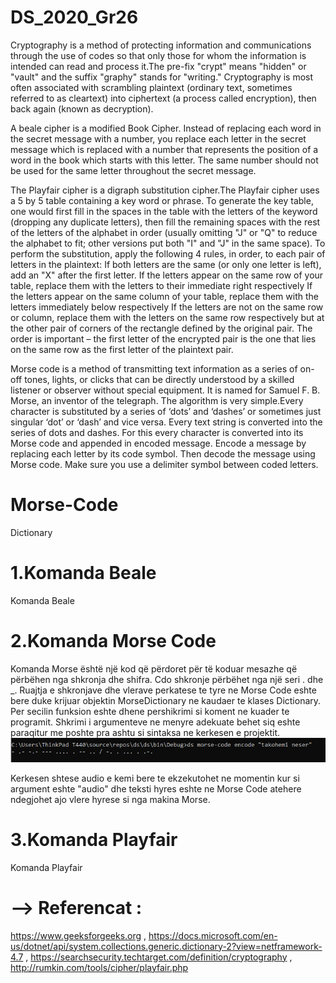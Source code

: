 # DS_2020_Gr26
Cryptography is a method of protecting information and communications through the use of codes so that only those for whom the information is intended can read and process it.The pre-fix "crypt" means "hidden" or "vault" and the suffix "graphy" stands for "writing." Cryptography is most often associated with scrambling plaintext (ordinary text, sometimes referred to as cleartext) into ciphertext (a process called encryption), then back again (known as decryption).


A beale cipher is a modified Book Cipher. Instead of replacing each word in the secret message with a number, you replace each letter in the secret message which  is replaced with a number that represents the position of a word in the book which starts with this letter.
The same number should not be used for the same letter throughout the secret message.


The Playfair cipher is a digraph substitution cipher.The Playfair cipher uses a 5 by 5 table containing a key word or phrase. To generate the key table, one would first fill in the spaces in the table  with the letters of the keyword (dropping any duplicate letters), then fill the remaining spaces with the rest of the letters of the alphabet in order (usually omitting "J" or "Q" to reduce the alphabet to fit; other versions put both "I" and "J" in the same space). To perform the substitution, apply the following 4 rules, in order, to each pair of letters in the plaintext:
If both letters are the same (or only one letter is left), add an "X" after the first letter.
If the letters appear on the same row of your table, replace them with the letters to their immediate right respectively 
If the letters appear on the same column of your table, replace them with the letters immediately below respectively 
If the letters are not on the same row or column, replace them with the letters on the same row respectively but at the other pair of corners of the rectangle defined by the original pair. The order is important – the first letter of the encrypted pair is the one that lies on the same row as the first letter of the plaintext pair.


Morse code is a method of transmitting text information as a series of on-off tones, lights, or clicks that can be directly understood by a skilled listener or observer without special equipment. It is named for Samuel F. B. Morse, an inventor of the telegraph.
The algorithm is very simple.Every character is substituted by a series of ‘dots’ and ‘dashes’ or sometimes just singular ‘dot’ or ‘dash’ and vice versa.
Every text string is converted into the series of dots and dashes. For this every character is converted into its Morse code and appended in encoded message.
Encode a message by replacing each letter by its code symbol. Then decode the message using Morse code. Make sure you use a delimiter symbol between coded letters.
# Morse-Code
Dictionary

# 1.Komanda Beale
Komanda Beale
# 2.Komanda Morse Code
Komanda Morse është një kod që përdoret për të koduar mesazhe që përbëhen nga shkronja dhe shifra. Cdo shkronje përbëhet nga një seri . dhe _. 
Ruajtja e shkronjave dhe vlerave perkatese te tyre ne Morse Code eshte bere duke krijuar objektin MorseDictionary ne kaudaer te klases Dictionary. Per secilin funksion eshte dhene pershikrimi si koment ne kuader te programit.
Shkrimi i argumenteve ne menyre adekuate behet siq eshte paraqitur me poshte pra ashtu si sintaksa ne kerkesen e projektit.
![](Images/Morse.PNG)

Kerkesen shtese audio e kemi bere te ekzekutohet ne momentin kur si argument eshte "audio" dhe teksti hyres eshte ne Morse Code atehere ndegjohet ajo vlere hyrese si nga makina Morse.
# 3.Komanda Playfair
Komanda Playfair
# --> Referencat : 
 https://www.geeksforgeeks.org , 
 https://docs.microsoft.com/en-us/dotnet/api/system.collections.generic.dictionary-2?view=netframework-4.7 , 
 https://searchsecurity.techtarget.com/definition/cryptography , 
 http://rumkin.com/tools/cipher/playfair.php
                      
